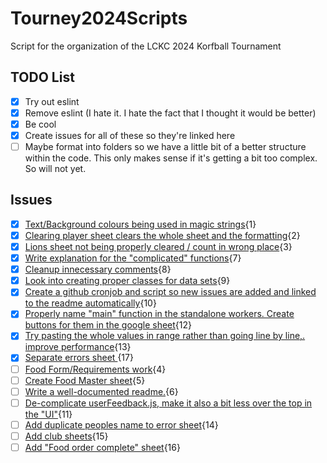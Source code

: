 # Tourney2024Scripts
 Script for the organization of the LCKC 2024 Korfball Tournament

## TODO List

- [x] Try out eslint
- [x] Remove eslint (I hate it. I hate the fact that I thought it would be better)
- [x] Be cool
- [x] Create issues for all of these so they're linked here
- [ ] Maybe format into folders so we have a little bit of a better structure within the code. This only makes sense if it's getting a bit too complex. So will not yet.

## Issues

- [x] [Text/Background colours being used in magic strings](https://github.com/LuciooF/Tourney2024Scripts/issues/1){1} 
- [x] [Clearing player sheet clears the whole sheet and the formatting](https://github.com/LuciooF/Tourney2024Scripts/issues/2){2} 
- [x] [Lions sheet not being properly cleared / count in wrong place](https://github.com/LuciooF/Tourney2024Scripts/issues/3){3} 
- [x] [Write explanation for the "complicated" functions](https://github.com/LuciooF/Tourney2024Scripts/issues/7){7} 
- [x] [Cleanup innecessary comments](https://github.com/LuciooF/Tourney2024Scripts/issues/8){8} 
- [x] [Look into creating proper classes for data sets](https://github.com/LuciooF/Tourney2024Scripts/issues/9){9} 
- [x] [Create a github cronjob and script so new issues are added and linked to the readme automatically](https://github.com/LuciooF/Tourney2024Scripts/issues/10){10} 
- [x] [Properly name "main" function in the standalone workers. Create buttons for them in the google sheet](https://github.com/LuciooF/Tourney2024Scripts/issues/12){12} 
- [x] [Try pasting the whole values in range rather than going line by line,. improve performance](https://github.com/LuciooF/Tourney2024Scripts/issues/13){13} 
- [x] [Separate errors sheet ](https://github.com/LuciooF/Tourney2024Scripts/issues/17){17} 
- [ ] [Food Form/Requirements work](https://github.com/LuciooF/Tourney2024Scripts/issues/4){4} 
- [ ] [Create Food Master sheet](https://github.com/LuciooF/Tourney2024Scripts/issues/5){5} 
- [ ] [Write a well-documented readme.](https://github.com/LuciooF/Tourney2024Scripts/issues/6){6} 
- [ ] [De-complicate userFeedback.js, make it also a bit less over the top in the "UI"](https://github.com/LuciooF/Tourney2024Scripts/issues/11){11} 
- [ ] [Add duplicate peoples name to error sheet](https://github.com/LuciooF/Tourney2024Scripts/issues/14){14} 
- [ ] [Add club sheets](https://github.com/LuciooF/Tourney2024Scripts/issues/15){15} 
- [ ] [Add "Food order complete" sheet](https://github.com/LuciooF/Tourney2024Scripts/issues/16){16} 